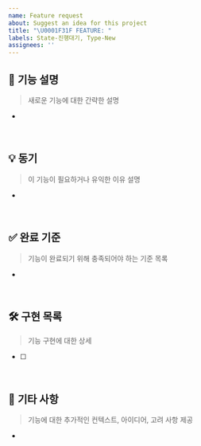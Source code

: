 ```yaml
---
name: Feature request
about: Suggest an idea for this project
title: "\U0001F31F FEATURE: "
labels: State-진행대기, Type-New
assignees: ''
---
```


## 📝 기능 설명

> 새로운 기능에 대한 간략한 설명

-

<br/>

## 💡 동기

> 이 기능이 필요하거나 유익한 이유 설명

-

<br/>

## ✅ 완료 기준

> 기능이 완료되기 위해 충족되어야 하는 기준 목록

-

<br/>

## 🛠 구현 목록

> 기능 구현에 대한 상세

- [ ]

<br/>

## 📌 기타 사항

> 기능에 대한 추가적인 컨텍스트, 아이디어, 고려 사항 제공

-

<br/>
